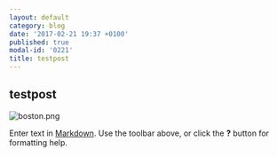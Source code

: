 ```yaml
---
layout: default
category: blog
date: '2017-02-21 19:37 +0100'
published: true
modal-id: '0221'
title: testpost
---
```

## testpost

![boston.png]({{site.baseurl}}/media/boston.png)


Enter text in [Markdown](http://daringfireball.net/projects/markdown/). Use the toolbar above, or click the **?** button for formatting help.
